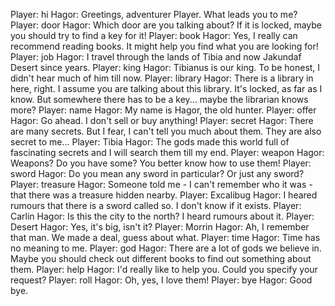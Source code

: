 Player: hi
Hagor: Greetings, adventurer Player. What leads you to me?
Player: door
Hagor: Which door are you talking about? If it is locked, maybe you should try to find a key for it!
Player: book
Hagor: Yes, I really can recommend reading books. It might help you find what you are looking for!
Player: job
Hagor: I travel through the lands of Tibia and now Jakundaf Desert since years.
Player: king
Hagor: Tibianus is our king. To be honest, I didn't hear much of him till now.
Player: library
Hagor: There is a library in here, right. I assume you are talking about this library. It's locked, as far as I know. But somewhere there has to be a key... maybe the librarian knows more?
Player: name
Hagor: My name is Hagor, the old hunter.
Player: offer
Hagor: Go ahead. I don't sell or buy anything!
Player: secret
Hagor: There are many secrets. But I fear, I can't tell you much about them. They are also secret to me...
Player: Tibia
Hagor: The gods made this world full of fascinating secrets and I will search them till my end.
Player: weapon
Hagor: Weapons? Do you have some? You better know how to use them!
Player: sword
Hagor: Do you mean any sword in particular? Or just any sword?
Player: treasure
Hagor: Someone told me - I can't remember who it was - that there was a treasure hidden nearby.
Player: Excalibug
Hagor: I heared rumours that there is a sword called so. I don't know if it exists.
Player: Carlin
Hagor: Is this the city to the north? I heard rumours about it.
Player: Desert
Hagor: Yes, it's big, isn't it?
Player: Morrin
Hagor: Ah, I remember that man. We made a deal, guess about what.
Player: time
Hagor: Time has no meaning to me.
Player: god
Hagor: There are a lot of gods we believe in. Maybe you should check out different books to find out something about them.
Player: help
Hagor: I'd really like to help you. Could you specify your request?
Player: roll
Hagor: Oh, yes, I love them!
Player: bye
Hagor: Good bye.